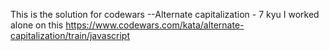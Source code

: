 This is the solution for codewars --Alternate capitalization - 7 kyu
I worked alone on this 
https://www.codewars.com/kata/alternate-capitalization/train/javascript